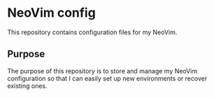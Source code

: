 # NeoVim config

This repository contains configuration files for my NeoVim.
## Purpose

The purpose of this repository is to store and manage my NeoVim configuration so that I can easily set up new environments or recover existing ones.
